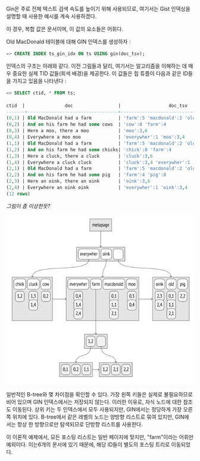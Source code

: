 
Gin은 주로 전체 텍스트 검색 속도를 높이기 위해 사용되므로, 여기서는 Gist 인덱싱을 설명할 때 사용한 예시를 계속 사용하겠다.

이 경우, 복합 값은 문서이며, 이 값의 요소들은 어휘다.

Old MacDonald 테이블에 대해 GIN 인덱스를 생성하자 :

```sql
=> CREATE INDEX ts_gin_idx ON ts USING gin(doc_tsv);
```

인덱스의 구조는 아래와 같다. 이전 그림들과 달리, 여기서는 알고리즘을 이해하는 데 매우 중요한 실제 TID 값들(회색 배경)을 제공한다.
이 값들은 힙 튜플이 다음과 같은 ID들을 가지고 있음을 나타낸다 :

```sql
=> SELECT ctid, * FROM ts;

ctid  |               doc                 |                  doc_tsv
-------+----------------------------------+-------------------------------
(0,1) | Old MacDonald had a farm          | 'farm':5 'macdonald':2 'old':1
(0,2) | And on his farm he had some cows  | 'cow':8 'farm':4
(0,3) | Here a moo, there a moo           | 'moo':3,6
(0,4) | Everywhere a moo moo              | 'everywher':1 'moo':3,4
(1,1) | Old MacDonald had a farm          | 'farm':5 'macdonald':2 'old':1
(1,2) | And on his farm he had some chicks| 'chick':8 'farm':4
(1,3) | Here a cluck, there a cluck       | 'cluck':3,6
(1,4) | Everywhere a cluck cluck          | 'cluck':3,4 'everywher':1
(2,1) | Old MacDonald had a farm          | 'farm':5 'macdonald':2 'old':1
(2,2) | And on his farm he had some pig   | 'farm':4 'pig':8
(2,3) | Here an oink, there an oink       | 'oink':3,6
(2,4) | Everywhere an oink oink           | 'everywher':1 'oink':3,4
(12 rows)
```

*그림이 좀 이상한듯?*


![](image/Pasted%20image%2020241029142544.png)

일반적인 B-tree와 몇 차이점을 확인할 수 있다. 가장 왼쪽 키들은 실제로 불필요하므로 비어 있으며 GIN 인덱스에서는 저장되지 않는다.
이러한 이유로, 자식 노드에 대한 참조도 이동된다. 상위 키는 두 인덱스에서 모두 사용되지만, GIN에서는 정당하게 가장 오른쪽 위치에 있다. B-tree에서 같은 레벨의 노드는 양방향 리스트로 묶여 있지만, GIN에서는 항상 한 방향으로만 탐색되므로 단방향 리스트를 사용한다.

이 이론적 예제에서, 모든 포스팅 리스트는 일반 페이지에 맞지만, "farm"이라는 어휘만 예외이다. 이는6개의 문서에 있기 때문에, 해당 ID들이 별도의 포스팅 트리로 이동되었다.
